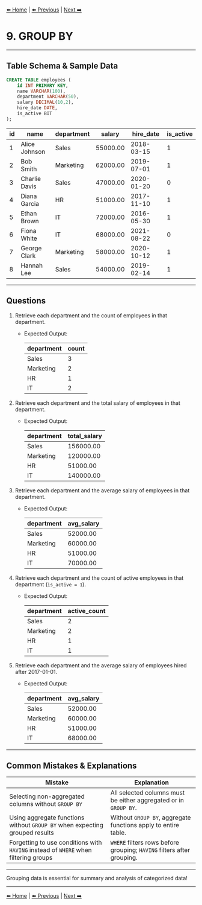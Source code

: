 [⬅️ Home](README.md) | [⬅️ Previous](08-where.md) | [Next ➡️](10-having.md)

# 9. GROUP BY

---

## Table Schema & Sample Data

```sql
CREATE TABLE employees (
    id INT PRIMARY KEY,
    name VARCHAR(100),
    department VARCHAR(50),
    salary DECIMAL(10,2),
    hire_date DATE,
    is_active BIT
);
```

| id | name          | department | salary   | hire\_date | is\_active |
| -- | ------------- | ---------- | -------- | ---------- | ---------- |
| 1  | Alice Johnson | Sales      | 55000.00 | 2018-03-15 | 1       |
| 2  | Bob Smith     | Marketing  | 62000.00 | 2019-07-01 | 1       |
| 3  | Charlie Davis | Sales      | 47000.00 | 2020-01-20 | 0      |
| 4  | Diana Garcia  | HR         | 51000.00 | 2017-11-10 | 1       |
| 5  | Ethan Brown   | IT         | 72000.00 | 2016-05-30 | 1       |
| 6  | Fiona White   | IT         | 68000.00 | 2021-08-22 | 0      |
| 7  | George Clark  | Marketing  | 58000.00 | 2020-10-12 | 1       |
| 8  | Hannah Lee    | Sales      | 54000.00 | 2019-02-14 | 1       |

---

## Questions

1. Retrieve each department and the count of employees in that department.

   * Expected Output:

     | department | count |
     | ---------- | ----- |
     | Sales      | 3     |
     | Marketing  | 2     |
     | HR         | 1     |
     | IT         | 2     |

2. Retrieve each department and the total salary of employees in that department.

   * Expected Output:

     | department | total\_salary |
     | ---------- | ------------- |
     | Sales      | 156000.00     |
     | Marketing  | 120000.00     |
     | HR         | 51000.00      |
     | IT         | 140000.00     |

3. Retrieve each department and the average salary of employees in that department.

   * Expected Output:

     | department | avg\_salary |
     | ---------- | ----------- |
     | Sales      | 52000.00    |
     | Marketing  | 60000.00    |
     | HR         | 51000.00    |
     | IT         | 70000.00    |

4. Retrieve each department and the count of active employees in that department (`is_active = 1`).

   * Expected Output:

     | department | active\_count |
     | ---------- | ------------- |
     | Sales      | 2             |
     | Marketing  | 2             |
     | HR         | 1             |
     | IT         | 1             |

5. Retrieve each department and the average salary of employees hired after 2017-01-01.

   * Expected Output:

     | department | avg\_salary |
     | ---------- | ----------- |
     | Sales      | 52000.00    |
     | Marketing  | 60000.00    |
     | HR         | 51000.00    |
     | IT         | 68000.00    |

---

## Common Mistakes & Explanations

| Mistake                                                                             | Explanation                                                            |
| ----------------------------------------------------------------------------------- | ---------------------------------------------------------------------- |
| Selecting non-aggregated columns without `GROUP BY`                                 | All selected columns must be either aggregated or in `GROUP BY`.       |
| Using aggregate functions without `GROUP BY` when expecting grouped results         | Without `GROUP BY`, aggregate functions apply to entire table.         |
| Forgetting to use conditions with `HAVING` instead of `WHERE` when filtering groups | `WHERE` filters rows before grouping; `HAVING` filters after grouping. |

---

Grouping data is essential for summary and analysis of categorized data!

---

[⬅️ Home](README.md) | [⬅️ Previous](08-where.md) | [Next ➡️](10-having.md)
